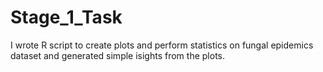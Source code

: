 # Stage_1_Task
I wrote R script to create plots and perform statistics on fungal epidemics dataset  and generated simple isights from the plots.
